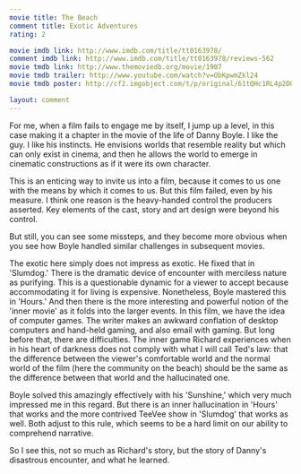 ```yaml
---
movie title: The Beach
comment title: Exotic Adventures
rating: 2

movie imdb link: http://www.imdb.com/title/tt0163978/
comment imdb link: http://www.imdb.com/title/tt0163978/reviews-562
movie tmdb link: http://www.themoviedb.org/movie/1907
movie tmdb trailer: http://www.youtube.com/watch?v=ObKpwmZkl24
movie tmdb poster: http://cf2.imgobject.com/t/p/original/61tQHc1RL4p2DQKn6JkAdj0WXqI.jpg

layout: comment
---
```


For me, when a film fails to engage me by itself, I jump up a level, in this case making it a chapter in the movie of the life of Danny Boyle. I like the guy. I like his instincts. He envisions worlds that resemble reality but which can only exist in cinema, and then he allows the world to emerge in cinematic constructions as if it were its own character.

This is an enticing way to invite us into a film, because it comes to us one with the means by which it comes to us. But this film failed, even by his measure. I think one reason is the heavy-handed control the producers asserted. Key elements of the cast, story and art design were beyond his control.

But still, you can see some missteps, and they become more obvious when you see how Boyle handled similar challenges in subsequent movies.

The exotic here simply does not impress as exotic. He fixed that in 'Slumdog.' There is the dramatic device of encounter with merciless nature as purifying. This is a questionable dynamic for a viewer to accept because accommodating it for living is expensive. Nonetheless, Boyle mastered this in 'Hours.' And then there is the more interesting and powerful notion of the 'inner movie' as it folds into the larger events. In this film, we have the idea of computer games. The writer makes an awkward conflation of desktop computers and hand-held gaming, and also email with gaming. But long before that, there are difficulties. The inner game Richard experiences when in his heart of darkness does not comply with what I will call Ted's law: that the difference between the viewer's comfortable world and the normal world of the film (here the community on the beach) should be the same as the difference between that world and the hallucinated one.

Boyle solved this amazingly effectively with his 'Sunshine,' which very much impressed me in this regard. But there is an inner hallucination in 'Hours' that works and the more contrived TeeVee show in 'Slumdog' that works as well. Both adjust to this rule, which seems to be a hard limit on our ability to comprehend narrative.

So I see this, not so much as Richard's story, but the story of Danny's disastrous encounter, and what he learned.